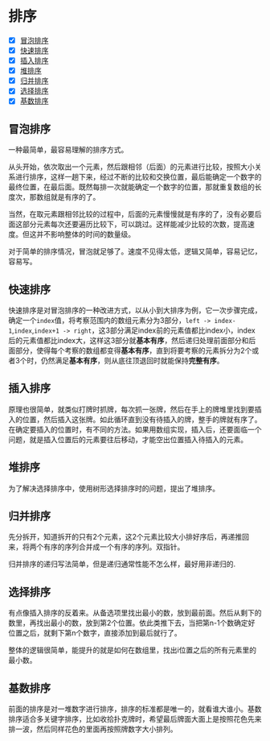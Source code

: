 
# 排序

- [x] [冒泡排序](#bubble-sort)
- [x] [快速排序](#quick-sort)
- [x] [插入排序](#insert-sort)
- [x] [堆排序](#heap-sort)
- [x] [归并排序](#merge-sort)
- [x] [选择排序](#select-sort)
- [x] [基数排序](#radix-sort)

<h2 id="bubble-sort">冒泡排序</h2>

一种最简单，最容易理解的排序方式。

从头开始，依次取出一个元素，然后跟相邻（后面）的元素进行比较，按照大小关系进行排序，这样一趟下来，经过不断的比较和交换位置，最后能确定一个数字的最终位置，在最后面。既然每排一次就能确定一个数字的位置，那就重复数组的长度次，那数组就是有序的了。

当然，在取元素跟相邻比较的过程中，后面的元素慢慢就是有序的了，没有必要后面这部分元素每次还要遍历比较下，可以跳过。这样能减少比较的次数，提高速度。但这并不影响整体的时间的数量级。

对于简单的排序情况，冒泡就足够了。速度不见得太低，逻辑又简单，容易记忆，容易写。

<h2 id="quick-sort">快速排序</h2>

快速排序是对冒泡排序的一种改进方式，以从小到大排序为例，它一次步骤完成，确定一个`index`值，将考察范围内的数组元素分为3部分，`left -> index-1`,`index`,`index+1 -> right`，这3部分满足index前的元素值都比index小，index后的元素值都比index大，这样这3部分就**基本有序**，然后递归处理前面部分和后面部分，使得每个考察的数组都变得**基本有序**，直到将要考察的元素拆分为2个或者3个时，仍然满足**基本有序**，则从底往顶退回时就能保持**完整有序**。

<h2 id="insert-sort">插入排序</h2>

原理也很简单，就类似打牌时抓牌，每次抓一张牌，然后在手上的牌堆里找到要插入的位置，然后插入这张牌。如此循环直到没有待插入的牌，整手的牌就有序了。在确定要插入的位置时，有不同的方法。如果用数组实现，插入后，还要面临一个问题，就是插入位置后的元素要往后移动，才能空出位置插入待插入的元素。

<h2 id="heap-sort">堆排序</h2>

为了解决选择排序中，使用树形选择排序时的问题，提出了堆排序。

<h2 id="merge-sort">归并排序</h2>

先分拆开，知道拆开的只有2个元素，这2个元素比较大小排好序后，再递推回来，将两个有序的序列合并成一个有序的序列。双指针。

归并排序的递归写法简单，但是递归通常性能不怎么样，最好用非递归的.

<h2 id="select-sort">选择排序</h2>

有点像插入排序的反着来。从备选项里找出最小的数，放到最前面。然后从剩下的数里，再找出最小的数，放到第2个位置。依此类推下去，当把第n-1个数确定好位置之后，就剩下第n个数字，直接添加到最后就行了。

整体的逻辑很简单，能提升的就是如何在数组里，找出i位置之后的所有元素里的最小数。

<h2 id="radix-sort">基数排序</h2>

前面的排序是对一堆数字进行排序，排序的标准都是唯一的，就看谁大谁小。基数排序适合多关键字排序，比如收拾扑克牌时，希望最后牌面大面上是按照花色先来排一波，然后同样花色的里面再按照牌数字大小排列。
